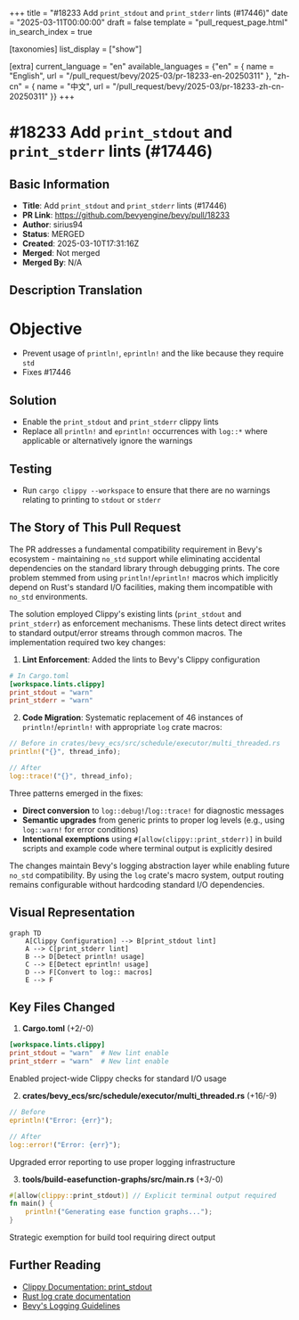 +++
title = "#18233 Add `print_stdout` and `print_stderr` lints (#17446)"
date = "2025-03-11T00:00:00"
draft = false
template = "pull_request_page.html"
in_search_index = true

[taxonomies]
list_display = ["show"]

[extra]
current_language = "en"
available_languages = {"en" = { name = "English", url = "/pull_request/bevy/2025-03/pr-18233-en-20250311" }, "zh-cn" = { name = "中文", url = "/pull_request/bevy/2025-03/pr-18233-zh-cn-20250311" }}
+++

# #18233 Add `print_stdout` and `print_stderr` lints (#17446)

## Basic Information
- **Title**: Add `print_stdout` and `print_stderr` lints (#17446)
- **PR Link**: https://github.com/bevyengine/bevy/pull/18233
- **Author**: sirius94
- **Status**: MERGED
- **Created**: 2025-03-10T17:31:16Z
- **Merged**: Not merged
- **Merged By**: N/A

## Description Translation
# Objective

- Prevent usage of `println!`, `eprintln!` and the like because they require `std`
- Fixes #17446

## Solution

- Enable the `print_stdout` and `print_stderr` clippy lints
- Replace all `println!` and `eprintln!` occurrences with `log::*` where applicable or alternatively ignore the warnings

## Testing

- Run `cargo clippy --workspace` to ensure that there are no warnings relating to printing to `stdout` or `stderr`

## The Story of This Pull Request

The PR addresses a fundamental compatibility requirement in Bevy's ecosystem - maintaining `no_std` support while eliminating accidental dependencies on the standard library through debugging prints. The core problem stemmed from using `println!`/`eprintln!` macros which implicitly depend on Rust's standard I/O facilities, making them incompatible with `no_std` environments.

The solution employed Clippy's existing lints (`print_stdout` and `print_stderr`) as enforcement mechanisms. These lints detect direct writes to standard output/error streams through common macros. The implementation required two key changes:

1. **Lint Enforcement**: Added the lints to Bevy's Clippy configuration
```toml
# In Cargo.toml
[workspace.lints.clippy]
print_stdout = "warn"
print_stderr = "warn"
```

2. **Code Migration**: Systematic replacement of 46 instances of `println!`/`eprintln!` with appropriate `log` crate macros:
```rust
// Before in crates/bevy_ecs/src/schedule/executor/multi_threaded.rs
println!("{}", thread_info);

// After
log::trace!("{}", thread_info);
```

Three patterns emerged in the fixes:
- **Direct conversion** to `log::debug!`/`log::trace!` for diagnostic messages
- **Semantic upgrades** from generic prints to proper log levels (e.g., using `log::warn!` for error conditions)
- **Intentional exemptions** using `#[allow(clippy::print_stderr)]` in build scripts and example code where terminal output is explicitly desired

The changes maintain Bevy's logging abstraction layer while enabling future `no_std` compatibility. By using the `log` crate's macro system, output routing remains configurable without hardcoding standard I/O dependencies.

## Visual Representation

```mermaid
graph TD
    A[Clippy Configuration] --> B[print_stdout lint]
    A --> C[print_stderr lint]
    B --> D[Detect println! usage]
    C --> E[Detect eprintln! usage]
    D --> F[Convert to log:: macros]
    E --> F
```

## Key Files Changed

1. **Cargo.toml** (+2/-0)
```toml
[workspace.lints.clippy]
print_stdout = "warn"  # New lint enable
print_stderr = "warn"  # New lint enable
```
Enabled project-wide Clippy checks for standard I/O usage

2. **crates/bevy_ecs/src/schedule/executor/multi_threaded.rs** (+16/-9)
```rust
// Before
eprintln!("Error: {err}");

// After
log::error!("Error: {err}");
```
Upgraded error reporting to use proper logging infrastructure

3. **tools/build-easefunction-graphs/src/main.rs** (+3/-0)
```rust
#[allow(clippy::print_stdout)] // Explicit terminal output required
fn main() {
    println!("Generating ease function graphs...");
}
```
Strategic exemption for build tool requiring direct output

## Further Reading

- [Clippy Documentation: print_stdout](https://rust-lang.github.io/rust-clippy/master/#print_stdout)
- [Rust log crate documentation](https://docs.rs/log/latest/log/)
- [Bevy's Logging Guidelines](https://github.com/bevyengine/bevy/blob/main/docs/plugins_guidelines.md#logging)